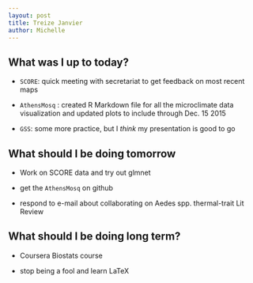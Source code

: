 ```yaml
---
layout: post
title: Treize Janvier
author: Michelle
---
```


## What was I up to today?

* `SCORE`: quick meeting with secretariat to get feedback on most recent maps
  
* `AthensMosq` : created R Markdown file for all the microclimate data visualization and updated plots to include through Dec. 15 2015

* `GSS`: some more practice, but I _think_ my presentation is good to go

## What should I be doing tomorrow

* Work on SCORE data and try out glmnet

* get the `AthensMosq` on github

* respond to e-mail about collaborating on Aedes spp. thermal-trait Lit Review

## What should I be doing long term?

* Coursera Biostats course

* stop being a fool and learn LaTeX

<i class="fa fa-code" style="color:pink"> </i>




